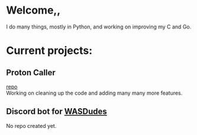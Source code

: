 # Welcome,,

I do many things, mostly in Python, and working on improving my C and Go.

# Current projects:
## Proton Caller
[repo](https://github.com/caverym/proton-caller) <br>
Working on cleaning up the code and adding many many more features.

## Discord bot for [WASDudes](https://www.twitch.tv/wasdudes)
No repo created yet.
